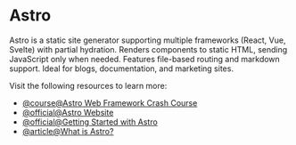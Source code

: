 # Astro

Astro is a static site generator supporting multiple frameworks (React, Vue, Svelte) with partial hydration. Renders components to static HTML, sending JavaScript only when needed. Features file-based routing and markdown support. Ideal for blogs, documentation, and marketing sites.

Visit the following resources to learn more:

- [@course@Astro Web Framework Crash Course](https://www.youtube.com/watch?v=e-hTm5VmofI)
- [@official@Astro Website](https://astro.build/)
- [@official@Getting Started with Astro](https://docs.astro.build/en/getting-started/)
- [@article@What is Astro?](https://www.contentful.com/blog/what-is-astro/)